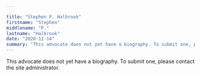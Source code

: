 ```yaml
---

title: "Stephen P. Halbrook"
firstname: "Stephen"
middlename: "P."
lastname: "Halbrook"
date: "2020-12-14"
summary: "This advocate does not yet have a biography. To submit one, please contact the site administrator."
---
```

This advocate does not yet have a biography. To submit one, please contact the site administrator.

